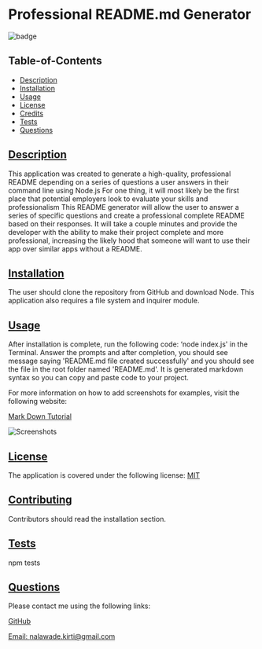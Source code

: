 # Professional README.md Generator

![badge](https://img.shields.io/badge/license-MIT-blue)

## Table-of-Contents

- [Description](#description)
- [Installation](#installation)
- [Usage](#usage)
- [License](#license)
- [Credits](#credits)
- [Tests](#tests)
- [Questions](#questions)

## [Description](#table-of-contents)

This application was created to generate a high-quality, professional README depending on a series of questions a user answers in their command line using Node.js
For one thing, it will most likely be the first place that potential employers look to evaluate your skills and professionalism
This README generator will allow the user to answer a series of specific questions and create a professional complete README based on their responses. It will take a couple minutes and provide the developer with the ability to make their project complete and more professional, increasing the likely hood that someone will want to use their app over similar apps without a README.

## [Installation](#table-of-contents)

The user should clone the repository from GitHub and download Node. This application also requires a file system and inquirer module.

## [Usage](#table-of-contents)

After installation is complete, run the following code: ‘node index.js' in the Terminal. Answer the prompts and after completion, you should see message saying 'README.md file created successfully' and you should see the file in the root folder named 'README.md'. It is generated markdown syntax so you can copy and paste code to your project.

For more information on how to add screenshots for examples, visit the following website:

[Mark Down Tutorial](https://agea.github.io/tutorial.md/)

![Screenshots](demo/Readme_demo.gif)

## [License](#table-of-contents)

The application is covered under the following license:
[MIT](https://choosealicense.com/licenses/MIT)

## [Contributing](#table-of-contents)

Contributors should read the installation section.

## [Tests](#table-of-contents)

npm tests

## [Questions](#table-of-contents)

Please contact me using the following links:

[GitHub](https://github.com/nkirti28)

[Email: nalawade.kirti@gmail.com](mailto:nalawade.kirti@gmail.com)
